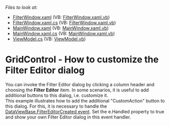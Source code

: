 <!-- default file list -->
*Files to look at*:

* [FilterWindow.xaml](./CS/FilterWindow.xaml) (VB: [FilterWindow.xaml.vb](./VB/FilterWindow.xaml.vb))
* [FilterWindow.xaml.cs](./CS/FilterWindow.xaml.cs) (VB: [FilterWindow.xaml.vb](./VB/FilterWindow.xaml.vb))
* [MainWindow.xaml](./CS/MainWindow.xaml) (VB: [MainWindow.xaml.vb](./VB/MainWindow.xaml.vb))
* [MainWindow.xaml.cs](./CS/MainWindow.xaml.cs) (VB: [MainWindow.xaml.vb](./VB/MainWindow.xaml.vb))
* [ViewModel.cs](./CS/ViewModel.cs) (VB: [ViewModel.vb](./VB/ViewModel.vb))
<!-- default file list end -->
# GridControl - How to customize the Filter Editor dialog


<p>You can invoke the Filter Editor dialog by clicking a column header and choosing the<strong> </strong><strong>Filter Editor</strong> item. In some scenarios, it is useful to add additional buttons to this dialog, i.e. customize it.<br />
This example illustrates how to add the additional "CustomAction" button to this dialog. For this, it is necessary to handle the <a href="http://documentation.devexpress.com/#WPF/DevExpressXpfGridDataViewBase_FilterEditorCreatedtopic"><u>DataViewBase.FilterEditorCreated event</u></a>.  Set the e.Handled property to true and show your own Filter Editor dialog in this event handler.    </p>

<br/>


